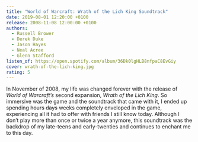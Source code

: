 ```yaml
---
title: "World of Warcraft: Wrath of the Lich King Soundtrack"
date: 2019-08-01 12:20:00 +0100
release: 2008-11-08 12:00:00 +0100
authors:
  - Russell Brower
  - Derek Duke
  - Jason Hayes
  - Neal Acree
  - Glenn Stafford
listen_of: https://open.spotify.com/album/36Dk0lgHLB8nfpaC8EvGiy
cover: wrath-of-the-lich-king.jpg
rating: 5
---
```


In November of 2008, my life was changed forever with the release of *World of Warcraft’s* second expansion, *Wrath of the Lich King*. So immersive was the game and the soundtrack that came with it, I ended up spending <s>hours</s> <s>days</s> weeks completely enveloped in the game, experiencing all it had to offer with friends I still know today. Although I don’t play more than once or twice a year anymore, this soundtrack was the backdrop of my late-teens and early-twenties and continues to enchant me to this day.
